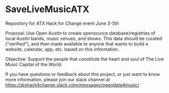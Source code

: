 # SaveLiveMusicATX

Repository for ATX Hack for Change event June 3-5th

Proposal: Use Open Austin to create opensource database/registries of local Austin bands, music venues, and shows. This data should be curated ("verified"), and then made available to anyone that wants to build a website, calendar, app, etc. based on this information.

Objective: Support the people that constitute the heart and soul of The Live Music Capital of the World.

If you have questions or feedback about this project, or just want to know more information, please join our slack channel at https://atxhack4change.slack.com/messages/opendata4music/

